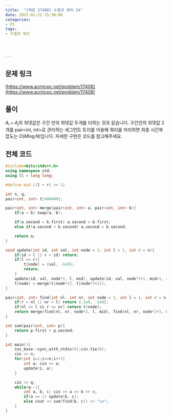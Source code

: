 ```yaml
---
title:  "[백준 17408] 수열과 쿼리 24"
date: 2021-01-22 15:30:00
categories: 
- PS
tags:
- 수열과 쿼리




---
```


## 문제 링크
[https://www.acmicpc.net/problem/17408](https://www.acmicpc.net/problem/17408)

## 풀이

$A_i + A_j$의 최댓값은 구간 안의 최댓값 두개를 더하는 것과 같습니다. 구간안의 최댓값 2개를 pair<int, int>로 관리하는 세그먼트 트리를 이용해 쿼리를 처리하면 최종 시간복잡도는 $O(M \log N)$입니다. 자세한 구현은 코드를 참고해주세요.



## 전체 코드

```cpp
#include<bits/stdc++.h>
using namespace std;
using ll = long long;

#define mid ((l + r) >> 1)

int n, q;
pair<int, int> t[400400];

pair<int, int> merge(pair<int, int> a, pair<int, int> b){
    if(a < b) swap(a, b);

    if(a.second < b.first) a.second = b.first;
    else if(a.second < b.second) a.second = b.second;

    return a;
}

void update(int id, int val, int node = 1, int l = 1, int r = n){
    if(id < l || r < id) return;
    if(l == r){
        t[node] = {val, -1e9};
        return;
    }
    update(id, val, node*2, l, mid), update(id, val, node*2+1, mid+1, r);
    t[node] = merge(t[node*2], t[node*2+1]);
}

pair<int, int> find(int nl, int nr, int node = 1, int l = 1, int r = n){
    if(r < nl || nr < l) return {-1e9, -1e9};
    if(nl <= l && r <= nr) return t[node];
    return merge(find(nl, nr, node*2, l, mid), find(nl, nr, node*2+1, mid+1, r));
}

int sum(pair<int, int> p){
    return p.first + p.second;
}

int main(){
    ios_base::sync_with_stdio(0);cin.tie(0);
    cin >> n;
    for(int i=1;i<=n;i++){
        int a; cin >> a;
        update(i, a);
    }

    cin >> q;
    while(q--){
        int a, b, c; cin >> a >> b >> c;
        if(a == 1) update(b, c);
        else cout << sum(find(b, c)) << "\n";
    }
}
```